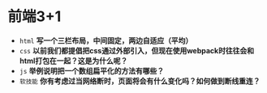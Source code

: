 # 前端3+1
- `html` **写一个三栏布局，中间固定，两边自适应（平均）**
- `css` **以前我们都提倡把css通过外部引入，但现在使用webpack时往往会和html打包在一起？这是为什么呢？**
- `js` **举例说明把一个数组扁平化的方法有哪些？**
- `软技能` **你有考虑过当网络断时，页面将会有什么变化吗？如何做到断线重连？**